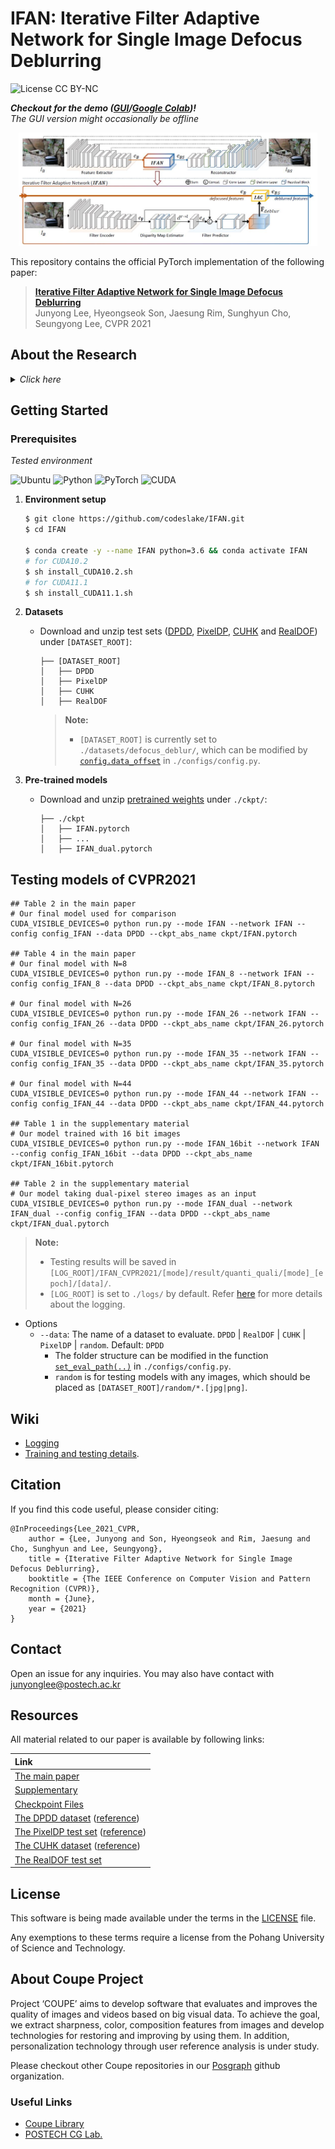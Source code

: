 # IFAN: Iterative Filter Adaptive Network for Single Image Defocus Deblurring
![License CC BY-NC](https://img.shields.io/badge/license-GNU_AGPv3-blue.svg?style=plastic)

***Checkout for the demo ([GUI](https://YJ5YKNVB7BY5PN7Y.anvil.app/KNK4MOE27FW3VZNDQUNHAJAY)/[Google Colab](https://colab.research.google.com/drive/1DmazbJPUlx4MF9-Z9llvddlywxlLWxsX?usp=sharing))!***
<br/>*The GUI version might occasionally be offline*
    
<!-- ***Checkout for the demo in [Google Colab](https://colab.research.google.com/drive/1DmazbJPUlx4MF9-Z9llvddlywxlLWxsX?usp=sharing)*** -->

<p align="center">
  <img width=95% src="./assets/IFAN_network.jpg" />
</p>

This repository contains the official PyTorch implementation of the following paper:

> **[Iterative Filter Adaptive Network for Single Image Defocus Deblurring](http://cg.postech.ac.kr/papers/2020_CGI_JY.pdf)**<br>
> Junyong Lee, Hyeongseok Son, Jaesung Rim, Sunghyun Cho, Seungyong Lee, CVPR 2021


## About the Research
<details>
    <summary><i>Click here</i></summary>
        <h2> Iterative Filter Adaptive Network (IFAN) </h2>
        <p> Our deblurring network is built upon a simple encoder-decoder architecture consisting of a feature extractor, reconstructor, and IFAN module in the middle. The feature extractor extracts defocused features and feeds them to IFAN. IFAN removes blur in the feature domain by predicting spatially-varying deblurring filters and applying them to the defocused features using IAC. The deblurred features from IFAN is then passed to the reconstructor, which restores an all-in-focus image.
        </p>
        <h3> Iterative Adaptive Convolution Layer </h3>
        <p> The IAC layer iteratively computes feature maps <img src="https://latex.codecogs.com/svg.latex?\hat{e}^n" /> as follows (refer Eq. 1 in the main paper): </p>
        <p align="center">
            <img src="./assets/IAC_eq.svg" />
        </p>
        <p align="center">
            <img width=80% src="./assets/IAC.jpg" />
        </p>
        <p>
            Separable filters in our IAC layer play a key role in resolving the limitation of <a href="https://jiaya.me/papers/inversekernel_eccv14.pdf">the FAC layer</a>. Our IAC layer secures larger receptive fields at much lower memory and computational costs than the FAC layer by utilizing 1-dim filters, instead of 2-dim convolutions. However, compared to dense 2-dim convolution filters in the FAC layer, our separable filters may not provide enough accuracy for deblurring filters. We handle this problem by iteratively applying separable filters to fully exploit the non-linear nature of a deep network. Our iterative scheme also enables small-sized separable filters to be used for establishing large receptive fields.
        </p>
        <h3> Disparity Map Estimation & Reblurring </h3>
        <p> To further improve the single image deblurring quality, we train our network with novel defocus-specific tasks: defocus disparity estimation and reblurring. </p>
        <p align="center">
            <img width=50% src="./assets/DME.jpg" />
        </p>
        <p>
            <b>Disparity Map Estimation</b> exploits dual-pixel data, which provides stereo images with a tiny baseline, whose disparities are proportional to defocus blur magnitudes.
            Leveraging dual-pixel stereo images, we train IFAN to predict the disparity map from a single image so that it can also learn to more accurately predict blur magnitudes.
        </p>
        <p align="center">
            <img width=50% src="./assets/RBN.jpg" />
        </p>
        <p>
            <b>Reblurring</b>, motivated by <a href="https://arxiv.org/pdf/1801.05117v1.pdf">the reblur-to-deblur scheme</a>, utilizes deblurring filters predicted by IFAN for reblurring all-in-focus images.
            For accurate reblurring, IFAN needs to predict deblurring filters that contain accurate information about the shapes and sizes of defocus blur.
            Based on this, during training, we introduce an additional network that inverts predicted deblurring filters to reblurring filters, and reblurs an all-in-focus image.
        </p>
        <h2> The Real Depth of Field (RealDOF) test set </h2>
        <p align="center">
            <img width=50% src="./assets/dual-camera-system.jpg" />
        </p>
        <p>
            We present the <a href="https://www.dropbox.com/s/arox1aixvg67fw5/RealDOF.zip?dl=1">Real Depth of Field (RealDOF) test set</a> for quantitative and qualitative evaluations of single image defocus deblurring. Our RealDOF test set contains 50 image pairs, each of which consists of a defocused image and its corresponding all-in-focus image that have been concurrently captured for the same scene, with the dual-camera system. Refer Sec. 1 in the supplementary material for more details.
        </p>
</details>

## Getting Started
### Prerequisites

*Tested environment*

![Ubuntu](https://img.shields.io/badge/Ubuntu-16.0.4%20&%2018.0.4-blue.svg?style=plastic)
![Python](https://img.shields.io/badge/Python-3.8.8-green.svg?style=plastic)
![PyTorch](https://img.shields.io/badge/PyTorch-1.7.1%20&%201.8.0-green.svg?style=plastic)
![CUDA](https://img.shields.io/badge/CUDA-10.2%20&%2011.1-green.svg?style=plastic)

1. **Environment setup**
    ```bash
    $ git clone https://github.com/codeslake/IFAN.git
    $ cd IFAN

    $ conda create -y --name IFAN python=3.6 && conda activate IFAN
    # for CUDA10.2
    $ sh install_CUDA10.2.sh
    # for CUDA11.1
    $ sh install_CUDA11.1.sh
    ```

2. **Datasets**
    * Download and unzip test sets ([DPDD](https://www.dropbox.com/s/w9urn5m4mzllrwu/DPDD.zip?dl=1), [PixelDP](https://www.dropbox.com/s/pw7w2bpp7pc410n/PixelDP.zip?dl=1), [CUHK](https://www.dropbox.com/s/zxjhzuxsxh4v0cv/CUHK.zip?dl=1) and [RealDOF](https://www.dropbox.com/s/arox1aixvg67fw5/RealDOF.zip?dl=1)) under `[DATASET_ROOT]`:

        ```
        ├── [DATASET_ROOT]
        │   ├── DPDD
        │   ├── PixelDP
        │   ├── CUHK
        │   ├── RealDOF
        ```

        > **Note:**
        >
        > * `[DATASET_ROOT]` is currently set to `./datasets/defocus_deblur/`, which can be modified by [`config.data_offset`](https://github.com/codeslake/IFAN/blob/main/configs/config.py#L48-L49) in `./configs/config.py`.

3. **Pre-trained models**
    * Download and unzip [pretrained weights](https://www.dropbox.com/s/qohhmr9p81u0syi/checkpoints.zip?dl=1) under `./ckpt/`:

        ```
        ├── ./ckpt
        │   ├── IFAN.pytorch
        │   ├── ...
        │   ├── IFAN_dual.pytorch
        ``` 

## Testing models of CVPR2021

```shell
## Table 2 in the main paper
# Our final model used for comparison
CUDA_VISIBLE_DEVICES=0 python run.py --mode IFAN --network IFAN --config config_IFAN --data DPDD --ckpt_abs_name ckpt/IFAN.pytorch

## Table 4 in the main paper
# Our final model with N=8
CUDA_VISIBLE_DEVICES=0 python run.py --mode IFAN_8 --network IFAN --config config_IFAN_8 --data DPDD --ckpt_abs_name ckpt/IFAN_8.pytorch

# Our final model with N=26
CUDA_VISIBLE_DEVICES=0 python run.py --mode IFAN_26 --network IFAN --config config_IFAN_26 --data DPDD --ckpt_abs_name ckpt/IFAN_26.pytorch

# Our final model with N=35
CUDA_VISIBLE_DEVICES=0 python run.py --mode IFAN_35 --network IFAN --config config_IFAN_35 --data DPDD --ckpt_abs_name ckpt/IFAN_35.pytorch

# Our final model with N=44
CUDA_VISIBLE_DEVICES=0 python run.py --mode IFAN_44 --network IFAN --config config_IFAN_44 --data DPDD --ckpt_abs_name ckpt/IFAN_44.pytorch

## Table 1 in the supplementary material
# Our model trained with 16 bit images
CUDA_VISIBLE_DEVICES=0 python run.py --mode IFAN_16bit --network IFAN --config config_IFAN_16bit --data DPDD --ckpt_abs_name ckpt/IFAN_16bit.pytorch

## Table 2 in the supplementary material
# Our model taking dual-pixel stereo images as an input
CUDA_VISIBLE_DEVICES=0 python run.py --mode IFAN_dual --network IFAN_dual --config config_IFAN --data DPDD --ckpt_abs_name ckpt/IFAN_dual.pytorch
```

> **Note:**
>
> * Testing results will be saved in `[LOG_ROOT]/IFAN_CVPR2021/[mode]/result/quanti_quali/[mode]_[epoch]/[data]/`.
> * `[LOG_ROOT]` is set to `./logs/` by default. Refer [here](https://github.com/codeslake/IFAN/wiki/Log-Details) for more details about the logging.

* Options
    * `--data`: The name of a dataset to evaluate. `DPDD` | `RealDOF` | `CUHK` | `PixelDP` | `random`. Default: `DPDD`
        * The folder structure can be modified in the function [`set_eval_path(..)`](https://github.com/codeslake/IFAN/blob/main/configs/config.py#L114-L139) in `./configs/config.py`.
        * `random` is for testing models with any images, which should be placed as `[DATASET_ROOT]/random/*.[jpg|png]`. 

## Wiki
* [Logging](https://github.com/codeslake/IFAN/wiki/Log-Details)
* [Training and testing details](https://github.com/codeslake/IFAN/wiki/Training-&-Testing-Details).

## Citation
If you find this code useful, please consider citing:

```
@InProceedings{Lee_2021_CVPR,
    author = {Lee, Junyong and Son, Hyeongseok and Rim, Jaesung and Cho, Sunghyun and Lee, Seungyong},
    title = {Iterative Filter Adaptive Network for Single Image Defocus Deblurring},
    booktitle = {The IEEE Conference on Computer Vision and Pattern Recognition (CVPR)},
    month = {June},
    year = {2021}
}
```

## Contact
Open an issue for any inquiries.
You may also have contact with [junyonglee@postech.ac.kr](mailto:junyonglee@postech.ac.kr)

## Resources
All material related to our paper is available by following links:

| Link |
| :-------------- |
| [The main paper]() |
| [Supplementary](https://www.dropbox.com/s/6wv6ppxsaofbix6/IFAN_supp.pdf?dl=1) |
| [Checkpoint Files](https://www.dropbox.com/s/qohhmr9p81u0syi/checkpoints.zip?dl=1) |
| [The DPDD dataset](https://www.dropbox.com/s/w9urn5m4mzllrwu/DPDD.zip?dl=1) ([reference](https://github.com/Abdullah-Abuolaim/defocus-deblurring-dual-pixel)) |
| [The PixelDP test set](https://www.dropbox.com/s/pw7w2bpp7pc410n/PixelDP.zip?dl=1) ([reference](https://ln2.sync.com/dl/ec54aa480/b28q2xma-9xa3w5tx-ss2cv7dg-2yx935qs/view/default/10770664900008)) |
| [The CUHK dataset](https://www.dropbox.com/s/zxjhzuxsxh4v0cv/CUHK.zip?dl=1) ([reference](http://www.cse.cuhk.edu.hk/~leojia/projects/dblurdetect/dataset.html)) |
| [The RealDOF test set](https://www.dropbox.com/s/arox1aixvg67fw5/RealDOF.zip?dl=1) |

## License
This software is being made available under the terms in the [LICENSE](LICENSE) file.

Any exemptions to these terms require a license from the Pohang University of Science and Technology.

## About Coupe Project
Project ‘COUPE’ aims to develop software that evaluates and improves the quality of images and videos based on big visual data. To achieve the goal, we extract sharpness, color, composition features from images and develop technologies for restoring and improving by using them. In addition, personalization technology through user reference analysis is under study.  
    
Please checkout other Coupe repositories in our [Posgraph](https://github.com/posgraph) github organization.

### Useful Links
* [Coupe Library](http://coupe.postech.ac.kr/)
* [POSTECH CG Lab.](http://cg.postech.ac.kr/)
